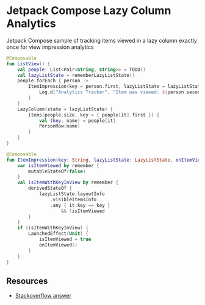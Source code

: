 # Jetpack Compose Lazy Column Analytics

Jetpack Compose sample of tracking items viewed in a lazy column exactly once for view impression analytics

```kotlin
@Composable
fun ListView() {
    val people: List<Pair<String, String>> = TODO()
    val lazyListState = rememberLazyListState()
    people.forEach { person ->
        ItemImpression(key = person.first, lazyListState = lazyListState) {
            Log.d("Analytics Tracker", "Item was viewed: ${person.second}")
        }
    }
    LazyColumn(state = lazyListState) {
        items(people.size, key = { people[it].first }) {
            val (key, name) = people[it]
            PersonRow(name)
        }
    }
}

@Composable
fun ItemImpression(key: String, lazyListState: LazyListState, onItemViewed: () -> Unit) {
    var isItemViewed by remember {
        mutableStateOf(false)
    }
    val isItemWithKeyInView by remember {
        derivedStateOf {
            lazyListState.layoutInfo
                .visibleItemsInfo
                .any { it.key == key }
                    && !isItemViewed
        }
    }
    if (isItemWithKeyInView) {
        LaunchedEffect(Unit) {
            isItemViewed = true
            onItemViewed()
        }
    }
}
```

## Resources

* [Stackoverflow answer](https://stackoverflow.com/a/70951303/7900721)